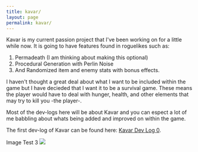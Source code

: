 ```yaml
---
title: kavar/
layout: page
permalink: kavar/
---
```


Kavar is my current passion project that I've been working on for a little while now. It is going to have features found in roguelikes such as:
1. Permadeath (I am thinking about making this optional)
2. Procedural Generation with Perlin Noise
3. And Randomized item and enemy stats with bonus effects.

I haven't thought a great deal about what I want to be included within the game but I have decieded that I want it to be a survival game. These means the player would have to deal with hunger, health, and other elements that may try to kill you -the player-. 

Most of the dev-logs here will be about Kavar and you can espect a lot of me babbling about whats being added and improved on within the game.

The first dev-log of Kavar can be found here: [Kavar Dev Log 0](https://kyles01.github.io/introduction/2020/06/10/Kavar-Log-0.html).


Image Test 3
<img src = "PlayerInteractionMenu.PNG"/>

